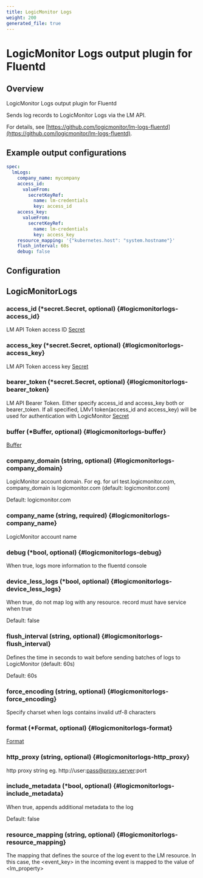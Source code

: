 ```yaml
---
title: LogicMonitor Logs
weight: 200
generated_file: true
---
```


# LogicMonitor Logs output plugin for Fluentd
## Overview

LogicMonitor Logs output plugin for Fluentd

Sends log records to LogicMonitor Logs via the LM API.

For details, see [https://github.com/logicmonitor/lm-logs-fluentd](https://github.com/logicmonitor/lm-logs-fluentd).

## Example output configurations

```yaml
spec:
  lmLogs:
    company_name: mycompany
    access_id:
      valueFrom:
        secretKeyRef:
          name: lm-credentials
          key: access_id
    access_key:
      valueFrom:
        secretKeyRef:
          name: lm-credentials
          key: access_key
    resource_mapping: '{"kubernetes.host": "system.hostname"}'
    flush_interval: 60s
    debug: false
```


## Configuration
## LogicMonitorLogs

### access_id (*secret.Secret, optional) {#logicmonitorlogs-access_id}

LM API Token access ID [Secret](../secret/) 


### access_key (*secret.Secret, optional) {#logicmonitorlogs-access_key}

LM API Token access key [Secret](../secret/) 


### bearer_token (*secret.Secret, optional) {#logicmonitorlogs-bearer_token}

LM API Bearer Token. Either specify access_id and access_key both or bearer_token. If all specified, LMv1 token(access_id and access_key) will be used for authentication with LogicMonitor [Secret](../secret/) 


### buffer (*Buffer, optional) {#logicmonitorlogs-buffer}

[Buffer](../buffer/) 


### company_domain (string, optional) {#logicmonitorlogs-company_domain}

LogicMonitor account domain. For eg. for url test.logicmonitor.com, company_domain is logicmonitor.com (default: logicmonitor.com) 

Default: logicmonitor.com

### company_name (string, required) {#logicmonitorlogs-company_name}

LogicMonitor account name 


### debug (*bool, optional) {#logicmonitorlogs-debug}

When true, logs more information to the fluentd console 


### device_less_logs (*bool, optional) {#logicmonitorlogs-device_less_logs}

When true, do not map log with any resource. record must have service when true

Default: false

### flush_interval (string, optional) {#logicmonitorlogs-flush_interval}

Defines the time in seconds to wait before sending batches of logs to LogicMonitor (default: 60s) 

Default: 60s

### force_encoding (string, optional) {#logicmonitorlogs-force_encoding}

Specify charset when logs contains invalid utf-8 characters 


### format (*Format, optional) {#logicmonitorlogs-format}

[Format](../format/) 


### http_proxy (string, optional) {#logicmonitorlogs-http_proxy}

http proxy string eg. http://user:pass@proxy.server:port 


### include_metadata (*bool, optional) {#logicmonitorlogs-include_metadata}

When true, appends additional metadata to the log

Default: false

### resource_mapping (string, optional) {#logicmonitorlogs-resource_mapping}

The mapping that defines the source of the log event to the LM resource. In this case, the <event_key> in the incoming event is mapped to the value of <lm_property> 



